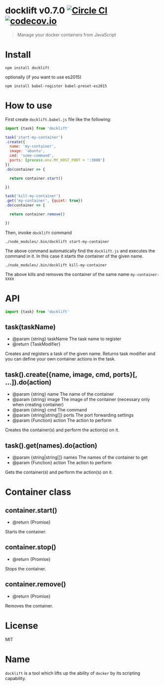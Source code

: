 # docklift v0.7.0 [![Circle CI](https://circleci.com/gh/kt3k/docklift.svg?style=svg)](https://circleci.com/gh/kt3k/docklift) [![codecov.io](https://codecov.io/github/kt3k/docklift/coverage.svg?branch=master)](https://codecov.io/github/kt3k/docklift?branch=master)

> Manage your docker containers from JavaScript

# Install

    npm install docklift

optionally (if you want to use es2015)

    npm install babel-register babel-preset-es2015

# How to use

First create `docklift.babel.js` file like the following:

```js
import {task} from 'docklift'

task('start-my-container')
.create({
  name: 'my-container',
  image: 'ubuntu',
  cmd: 'some-command',
  ports: [process.env.MY_HOST_PORT + ':3000']
})
.do(container => {

  return container.start()

})

task('kill-my-container')
.get('my-container', {quiet: true})
.do(container => {

  return container.remove()

})
```

Then, invoke `docklift` command

    ./node_modules/.bin/docklift start-my-container

The above command automatically find the `docklift.js` and executes the command in it. In this case it starts the container of the given name.

    ./node_modules/.bin/docklift kill-my-container

The above kills and removes the container of the same name `my-container-XXXX`

# API

```js
import {task} from 'docklift'
```

## task(taskName)

- @param {string} taskName The task name to register
- @return {TaskModifier}

Creates and registers a task of the given name. Returns task modifier and you can define your own container actions in the task.

## task().create({name, image, cmd, ports}[, ...]).do(action)

- @param {string} name The name of the container
- @param {string} image The image of the container (necessary only when creating container)
- @param {string} cmd The command
- @param {string|string[]} ports The port forwarding settings
- @param {Function} action The action to perform

Creates the container(s) and perform the action(s) on it.

## task().get(names).do(action)

- @param {string|string[]} names The names of the container to get
- @param {Function} action The action to perform

Gets the container(s) and perform the action(s) on it.

# Container class

## container.start()

- @return {Promise}

Starts the container.

## container.stop()

- @return {Promise}

Stops the container.

## container.remove()

- @return {Promise}

Removes the container.

# License

MIT

# Name

`docklift` is a tool which lifts up the ability of `docker` by its scripting capability.
